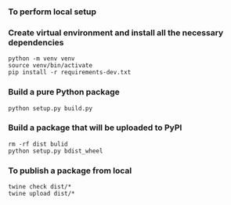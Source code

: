 ### To perform local setup

### Create virtual environment and install all the necessary dependencies
```shell
python -m venv venv
source venv/bin/activate
pip install -r requirements-dev.txt
```

### Build a pure Python package

```shell
python setup.py build.py
```

### Build a package that will be uploaded to PyPI

```shell
rm -rf dist bulid
python setup.py bdist_wheel
```

### To publish a package from local

```shell
twine check dist/*
twine upload dist/*
```
